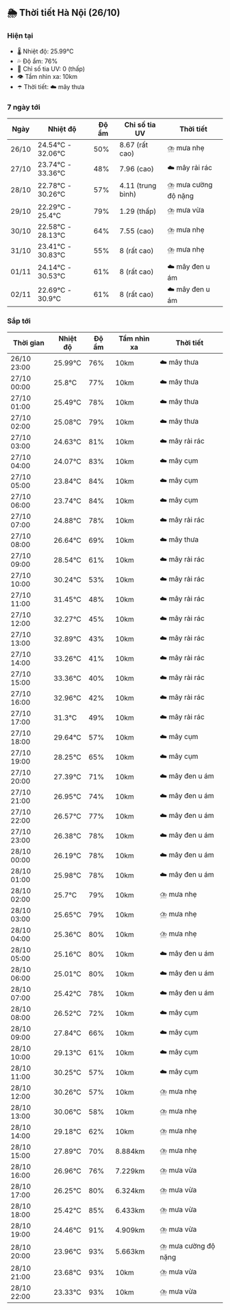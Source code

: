 ## 🌦️ Thời tiết Hà Nội (26/10)

### Hiện tại

- 🌡️ Nhiệt độ: 25.99℃
- 💦 Độ ẩm: 76%
- 🌟 Chỉ số tia UV: 0 (thấp)
- 👁️ Tầm nhìn xa: 10km
- ☂️ Thời tiết: ☁️ mây thưa

### 7 ngày tới

| Ngày | Nhiệt độ | Độ ẩm | Chỉ số tia UV | Thời tiết |
| --- | --- | --- | --- | --- |
| 26/10 | 24.54℃ - 32.06℃ | 50% | 8.67 (rất cao) | ⛈️ mưa nhẹ |
| 27/10 | 23.74℃ - 33.36℃ | 48% | 7.96 (cao) | ☁️ mây rải rác |
| 28/10 | 22.78℃ - 30.26℃ | 57% | 4.11 (trung bình) | ⛈️ mưa cường độ nặng |
| 29/10 | 22.29℃ - 25.4℃ | 79% | 1.29 (thấp) | ⛈️ mưa vừa |
| 30/10 | 22.58℃ - 28.13℃ | 64% | 7.55 (cao) | ⛈️ mưa nhẹ |
| 31/10 | 23.41℃ - 30.83℃ | 55% | 8 (rất cao) | ⛈️ mưa nhẹ |
| 01/11 | 24.14℃ - 30.53℃ | 61% | 8 (rất cao) | ☁️ mây đen u ám |
| 02/11 | 22.69℃ - 30.9℃ | 61% | 8 (rất cao) | ☁️ mây đen u ám |

### Sắp tới

| Thời gian | Nhiệt độ | Độ ẩm | Tầm nhìn xa | Thời tiết |
| --- | --- | --- | --- | --- |
| 26/10 23:00 | 25.99℃ | 76% | 10km | ☁️ mây thưa |
| 27/10 00:00 | 25.8℃ | 77% | 10km | ☁️ mây thưa |
| 27/10 01:00 | 25.49℃ | 78% | 10km | ☁️ mây thưa |
| 27/10 02:00 | 25.08℃ | 79% | 10km | ☁️ mây thưa |
| 27/10 03:00 | 24.63℃ | 81% | 10km | ☁️ mây rải rác |
| 27/10 04:00 | 24.07℃ | 83% | 10km | ☁️ mây cụm |
| 27/10 05:00 | 23.84℃ | 84% | 10km | ☁️ mây cụm |
| 27/10 06:00 | 23.74℃ | 84% | 10km | ☁️ mây cụm |
| 27/10 07:00 | 24.88℃ | 78% | 10km | ☁️ mây rải rác |
| 27/10 08:00 | 26.64℃ | 69% | 10km | ☁️ mây thưa |
| 27/10 09:00 | 28.54℃ | 61% | 10km | ☁️ mây rải rác |
| 27/10 10:00 | 30.24℃ | 53% | 10km | ☁️ mây rải rác |
| 27/10 11:00 | 31.45℃ | 48% | 10km | ☁️ mây rải rác |
| 27/10 12:00 | 32.27℃ | 45% | 10km | ☁️ mây rải rác |
| 27/10 13:00 | 32.89℃ | 43% | 10km | ☁️ mây rải rác |
| 27/10 14:00 | 33.26℃ | 41% | 10km | ☁️ mây rải rác |
| 27/10 15:00 | 33.36℃ | 40% | 10km | ☁️ mây rải rác |
| 27/10 16:00 | 32.96℃ | 42% | 10km | ☁️ mây rải rác |
| 27/10 17:00 | 31.3℃ | 49% | 10km | ☁️ mây rải rác |
| 27/10 18:00 | 29.64℃ | 57% | 10km | ☁️ mây cụm |
| 27/10 19:00 | 28.25℃ | 65% | 10km | ☁️ mây cụm |
| 27/10 20:00 | 27.39℃ | 71% | 10km | ☁️ mây đen u ám |
| 27/10 21:00 | 26.95℃ | 74% | 10km | ☁️ mây đen u ám |
| 27/10 22:00 | 26.57℃ | 77% | 10km | ☁️ mây đen u ám |
| 27/10 23:00 | 26.38℃ | 78% | 10km | ☁️ mây đen u ám |
| 28/10 00:00 | 26.19℃ | 78% | 10km | ☁️ mây đen u ám |
| 28/10 01:00 | 25.98℃ | 78% | 10km | ☁️ mây đen u ám |
| 28/10 02:00 | 25.7℃ | 79% | 10km | ⛈️ mưa nhẹ |
| 28/10 03:00 | 25.65℃ | 79% | 10km | ⛈️ mưa nhẹ |
| 28/10 04:00 | 25.36℃ | 80% | 10km | ⛈️ mưa nhẹ |
| 28/10 05:00 | 25.16℃ | 80% | 10km | ☁️ mây đen u ám |
| 28/10 06:00 | 25.01℃ | 80% | 10km | ☁️ mây đen u ám |
| 28/10 07:00 | 25.42℃ | 78% | 10km | ☁️ mây đen u ám |
| 28/10 08:00 | 26.52℃ | 72% | 10km | ☁️ mây cụm |
| 28/10 09:00 | 27.84℃ | 66% | 10km | ☁️ mây cụm |
| 28/10 10:00 | 29.13℃ | 61% | 10km | ☁️ mây cụm |
| 28/10 11:00 | 30.25℃ | 57% | 10km | ☁️ mây cụm |
| 28/10 12:00 | 30.26℃ | 57% | 10km | ⛈️ mưa nhẹ |
| 28/10 13:00 | 30.06℃ | 58% | 10km | ⛈️ mưa nhẹ |
| 28/10 14:00 | 29.18℃ | 62% | 10km | ⛈️ mưa nhẹ |
| 28/10 15:00 | 27.89℃ | 70% | 8.884km | ⛈️ mưa nhẹ |
| 28/10 16:00 | 26.96℃ | 76% | 7.229km | ⛈️ mưa vừa |
| 28/10 17:00 | 26.25℃ | 80% | 6.324km | ⛈️ mưa vừa |
| 28/10 18:00 | 25.42℃ | 85% | 6.433km | ⛈️ mưa vừa |
| 28/10 19:00 | 24.46℃ | 91% | 4.909km | ⛈️ mưa vừa |
| 28/10 20:00 | 23.96℃ | 93% | 5.663km | ⛈️ mưa cường độ nặng |
| 28/10 21:00 | 23.68℃ | 93% | 10km | ⛈️ mưa vừa |
| 28/10 22:00 | 23.33℃ | 93% | 10km | ⛈️ mưa vừa |
